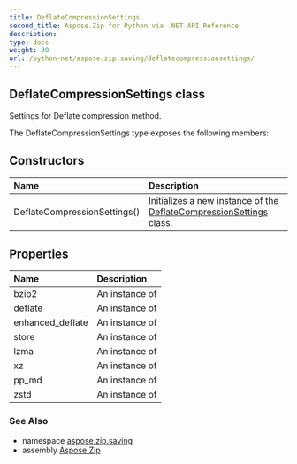```yaml
---
title: DeflateCompressionSettings
second_title: Aspose.Zip for Python via .NET API Reference
description: 
type: docs
weight: 30
url: /python-net/aspose.zip.saving/deflatecompressionsettings/
---
```


## DeflateCompressionSettings class

Settings for Deflate compression method.

The DeflateCompressionSettings type exposes the following members:
## Constructors
| Name | Description |
| :- | :- |
|DeflateCompressionSettings()|Initializes a new instance of the [DeflateCompressionSettings](/zip/python-net/aspose.zip.saving/deflatecompressionsettings/) class.|
## Properties
| Name | Description |
| :- | :- |
|bzip2|An instance of|
|deflate|An instance of|
|enhanced_deflate|An instance of|
|store|An instance of|
|lzma|An instance of|
|xz|An instance of|
|pp_md|An instance of|
|zstd|An instance of|

### See Also

* namespace [aspose.zip.saving](/zip/python-net/aspose.zip.saving/)
* assembly [Aspose.Zip](/zip/python-net/)

